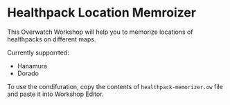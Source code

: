 # Healthpack Location Memroizer

This Overwatch Workshop will help you to memorize locations of healthpacks on different maps.

Currently supporrted:

- Hanamura
- Dorado

To use the condifuration, copy the contents of `healthpack-memorizer.ow` file and paste it into Workshop Editor.